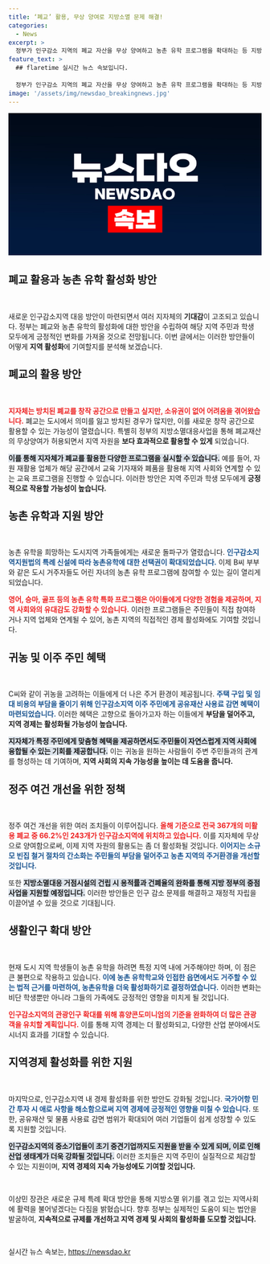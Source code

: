 ```yaml
---
title: ‘폐교’ 활용, 무상 양여로 지방소멸 문제 해결!
categories:
  - News
excerpt: >
  정부가 인구감소 지역의 폐교 자산을 무상 양여하고 농촌 유학 프로그램을 확대하는 등 지방소멸 대응 방안을 발표했습니다. 이를 통해 지역 경제 활성화와 생활 인구 확대를 꾀하며, 실질적 도움을 주겠다는 계획입니다.
feature_text: >
  ## flaretime 실시간 뉴스 속보입니다.

  정부가 인구감소 지역의 폐교 자산을 무상 양여하고 농촌 유학 프로그램을 확대하는 등 지방소멸 대응 방안을 발표했습니다. 이를 통해 지역 경제 활성화와 생활 인구 확대를 꾀하며, 실질적 도움을 주겠다는 계획입니다.
image: '/assets/img/newsdao_breakingnews.jpg'
---
```


<p><img src="/assets/img/newsdao_breakingnews.jpg" alt="flaretime 속보" /></p>

<h2 data-ke-size="size26">폐교 활용과 농촌 유학 활성화 방안</h2>

<p data-ke-size="size16">&nbsp;</p>

<p>새로운 인구감소지역 대응 방안이 마련되면서 여러 지자체의 <strong>기대감</strong>이 고조되고 있습니다. 정부는 폐교와 농촌 유학의 활성화에 대한 방안을 수립하여 해당 지역 주민과 학생 모두에게 긍정적인 변화를 가져올 것으로 전망됩니다. 이번 글에서는 이러한 방안들이 어떻게 <strong>지역 활성화</strong>에 기여할지를 분석해 보겠습니다.</p>

<h2 data-ke-size="size26">폐교의 활용 방안</h2>

<p data-ke-size="size16">&nbsp;</p>

<p><b><span style="color: #ee2323;">지자체는 방치된 폐교를 창작 공간으로 만들고 싶지만, 소유권이 없어 어려움을 겪어왔습니다.</span></b> 폐교는 도시에서 의미를 잃고 방치된 경우가 많지만, 이를 새로운 창작 공간으로 활용할 수 있는 가능성이 열렸습니다. 특별히 정부의 지방소멸대응사업을 통해 폐교재산의 무상양여가 허용되면서 지역 자원을 <strong>보다 효과적으로 활용할 수 있게</strong> 되었습니다.</p>

<p><b><span style="background-color: #21538527;">이를 통해 지자체가 폐교를 활용한 다양한 프로그램을 실시할 수 있습니다.</span></b> 예를 들어, 자원 재활용 업체가 해당 공간에서 교육 기자재와 폐품을 활용해 지역 사회와 연계할 수 있는 교육 프로그램을 진행할 수 있습니다. 이러한 방안은 지역 주민과 학생 모두에게 <strong>긍정적으로 작용할 가능성이 높습니다.</strong></p>

<h2 data-ke-size="size26">농촌 유학과 지원 방안</h2>

<p data-ke-size="size16">&nbsp;</p>

<p>농촌 유학을 희망하는 도시지역 가족들에게는 새로운 돌파구가 열렸습니다. <b><span style="color: #1a5490;">인구감소지역지원법의 특례 신설에 따라 농촌유학에 대한 선택권이 확대되었습니다.</span></b> 이제 B씨 부부와 같은 도시 거주자들도 어린 자녀의 농촌 유학 프로그램에 참여할 수 있는 길이 열리게 되었습니다.</p>

<p><b><span style="color: #ee2323;">영어, 승마, 골프 등의 농촌 유학 특화 프로그램은 아이들에게 다양한 경험을 제공하며, 지역 사회와의 유대감도 강화할 수 있습니다.</span></b> 이러한 프로그램들은 주민들이 직접 참여하거나 지역 업체와 연계될 수 있어, 농촌 지역의 직접적인 경제 활성화에도 기여할 것입니다.</p>

<h2 data-ke-size="size26">귀농 및 이주 주민 혜택</h2>

<p data-ke-size="size16">&nbsp;</p>

<p>C씨와 같이 귀농을 고려하는 이들에게 더 나은 주거 환경이 제공됩니다. <b><span style="color: #1a5490;">주택 구입 및 임대 비용의 부담을 줄이기 위해 인구감소지역 이주 주민에게 공유재산 사용료 감면 혜택이 마련되었습니다.</span></b> 이러한 혜택은 고향으로 돌아가고자 하는 이들에게 <strong>부담을 덜어주고, 지역 경제는 활성화될 가능성이 높습니다.</strong></p>

<p><b><span style="background-color: #21538527;">지자체가 특정 주민에게 맞춤형 혜택을 제공하면서도 주민들이 자연스럽게 지역 사회에 융합될 수 있는 기회를 제공합니다.</span></b> 이는 귀농을 원하는 사람들이 주변 주민들과의 관계를 형성하는 데 기여하며, <strong>지역 사회의 지속 가능성을 높이는 데 도움을 줍니다.</strong></p>

<h2 data-ke-size="size26">정주 여건 개선을 위한 정책</h2>

<p data-ke-size="size16">&nbsp;</p>

<p>정주 여건 개선을 위한 여러 조치들이 이루어집니다. <b><span style="color: #ee2323;">올해 기준으로 전국 367개의 미활용 폐교 중 66.2%인 243개가 인구감소지역에 위치하고 있습니다.</span></b> 이를 지자체에 무상으로 양여함으로써, 이제 지역 자원의 활용도는 좀 더 활성화될 것입니다. <b><span style="color: #1a5490;">이어지는 소규모 빈집 철거 절차의 간소화는 주민들의 부담을 덜어주고 농촌 지역의 주거환경을 개선할 것입니다.</span></b></p>

<p>또한 <b><span style="background-color: #21538527;">지방소멸대응 거점시설의 건립 시 용적률과 건폐율의 완화를 통해 지방 정부의 중점사업을 지원할 예정입니다.</span></b> 이러한 방안들은 인구 감소 문제를 해결하고 재정적 자립을 이끌어낼 수 있을 것으로 기대됩니다.</p>

<h2 data-ke-size="size26">생활인구 확대 방안</h2>

<p data-ke-size="size16">&nbsp;</p>

<p>현재 도시 지역 학생들이 농촌 유학을 하려면 특정 지역 내에 거주해야만 하며, 이 점은 큰 불편으로 작용하고 있습니다. <b><span style="color: #1a5490;">이에 농촌 유학학교와 인접한 읍면에서도 거주할 수 있는 법적 근거를 마련하여, 농촌유학을 더욱 활성화하기로 결정하였습니다.</span></b> 이러한 변화는 비단 학생뿐만 아니라 그들의 가족에도 긍정적인 영향을 미치게 될 것입니다.</p>

<p><b><span style="color: #ee2323;">인구감소지역의 관광인구 확대를 위해 휴양콘도미니엄의 기준을 완화하여 더 많은 관광객을 유치할 계획입니다.</span></b> 이를 통해 지역 경제는 더 활성화되고, 다양한 산업 분야에서도 시너지 효과를 기대할 수 있습니다.</p>

<h2 data-ke-size="size26">지역경제 활성화를 위한 지원</h2>

<p data-ke-size="size16">&nbsp;</p>

<p>마지막으로, 인구감소지역 내 경제 활성화를 위한 방안도 강화될 것입니다. <b><span style="color: #1a5490;">국가어항 민간 투자 시 애로 사항을 해소함으로써 지역 경제에 긍정적인 영향을 미칠 수 있습니다.</span></b> 또한, 공유재산 및 물품 사용료 감면 범위가 확대되어 여러 기업들이 쉽게 성장할 수 있도록 지원할 것입니다.</p>

<p><b><span style="background-color: #21538527;">인구감소지역의 중소기업들이 초기 중견기업까지도 지원을 받을 수 있게 되며, 이로 인해 산업 생태계가 더욱 강화될 것입니다.</span></b> 이러한 조치들은 지역 주민이 실질적으로 체감할 수 있는 지원이며, <strong>지역 경제의 지속 가능성에도 기여할 것입니다.</strong></p>

<p data-ke-size="size16">&nbsp;</p>

<p>이상민 장관은 새로운 규제 특례 확대 방안을 통해 지방소멸 위기를 겪고 있는 지역사회에 활력을 불어넣겠다는 다짐을 밝혔습니다. 향후 정부는 실제적인 도움이 되는 법안을 발굴하여, <strong>지속적으로 규제를 개선하고 지역 경제 및 사회의 활성화를 도모할 것입니다.</strong> </p>

<p data-ke-size="size16">&nbsp;</p>
실시간 뉴스 속보는, <a href="https://newsdao.kr" rel="dofollow">https://newsdao.kr</a>



